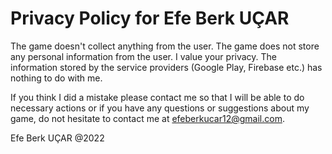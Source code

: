 # Privacy Policy for Efe Berk UÇAR

 The game doesn't collect anything from the user. The game does not store any personal information from the user. I value your privacy. The information stored by the service providers (Google Play, Firebase etc.) has nothing to do with me.

 If you think I did a mistake please contact me so that I will be able to do necessary actions or if you have any questions or suggestions about my game, do not hesitate to contact me at efeberkucar12@gmail.com.


 Efe Berk UÇAR @2022
